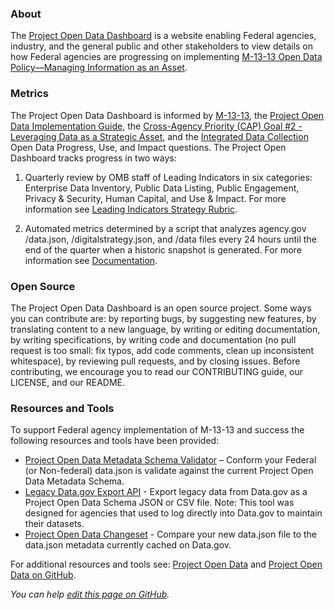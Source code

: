 ### About

The [Project Open Data Dashboard](http://labs.data.gov/dashboard/offices) is a website enabling Federal agencies, industry, and the general public and other stakeholders to view details on how Federal agencies are progressing on implementing [M-13-13 Open Data Policy—Managing Information as an Asset](https://project-open-data.cio.gov/policy-memo/).

### Metrics

The Project Open Data Dashboard is informed by [M-13-13](https://project-open-data.cio.gov/policy-memo/), the [Project Open Data Implementation Guide](https://project-open-data.cio.gov/implementation-guide/), the [Cross-Agency Priority (CAP) Goal #2 - Leveraging Data as a Strategic Asset](https://trumpadministration.archives.performance.gov/CAP/leveragingdata/), and the [Integrated Data Collection](https://www.whitehouse.gov/sites/default/files/omb/memoranda/2013/m-13-09.pdf) Open Data Progress, Use, and Impact questions. The Project Open Dashboard tracks progress in two ways:

 1.	Quarterly review by OMB staff of Leading Indicators in six categories: Enterprise Data Inventory, Public Data Listing, Public Engagement, Privacy & Security, Human Capital, and Use & Impact. For more information see [Leading Indicators Strategy Rubric](./rubric).  

 2.	Automated metrics determined by a script that analyzes agency.gov /data.json, /digitalstrategy.json, and /data files every 24 hours until the end of the quarter when a historic snapshot is generated. For more information see [Documentation](./main).   

### Open Source
The Project Open Data Dashboard is an open source project. Some ways you can contribute are: by reporting bugs, by suggesting new features, by translating content to a new language, by writing or editing documentation, by writing specifications, by writing code and documentation (no pull request is too small: fix typos, add code comments, clean up inconsistent whitespace), by reviewing pull requests, and by closing issues. Before contributing, we encourage you to read our CONTRIBUTING guide, our LICENSE, and our README.

### Resources and Tools
To support Federal agency implementation of M-13-13 and success the following resources and tools have been provided:   
* [Project Open Data Metadata Schema Validator](../validate) – Conform your Federal (or Non-federal) data.json is validate against the current Project Open Data Metadata Schema.  
* [Legacy Data.gov Export API](../export) - Export legacy data from Data.gov as a Project Open Data Schema JSON or CSV file. Note: This tool was designed for agencies that used to log directly into Data.gov to maintain their datasets.  
* [Project Open Data Changeset](../changeset) - Compare your new data.json file to the data.json metadata currently cached on Data.gov.   

For additional resources and tools see: [Project Open Data](https://project-open-data.cio.gov/) and [Project Open Data on GitHub](https://github.com/project-open-data).

_You can help [edit this page on GitHub](https://github.com/project-open-data/project-open-data-dashboard/edit/master/documentation/about.md)._
